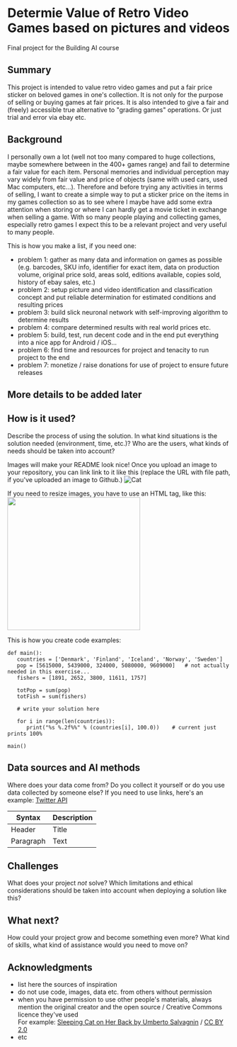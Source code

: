 <!-- This is the markdown template for the final project of the Building AI course, 
created by Reaktor Innovations and University of Helsinki. 
Copy the template, paste it to your GitHub README and edit! -->

# Determie Value of Retro Video Games based on pictures and videos

Final project for the Building AI course

## Summary

This project is intended to value retro video games and put a fair price sticker on beloved games in one's collection. 
It is not only for the purpose of selling or buying games at fair prices.
It is also intended to give a fair and (freely) accessible true alternative to "grading games" operations. Or just trial and error via ebay etc.

## Background

I personally own a lot (well not too many compared to huge collections, maybe somewhere between in the 400+ games range) and fail to determine a fair value for each item. Personal memories and individual perception may vary widely from fair value and price of objects (same with used cars, used Mac computers, etc...). Therefore and before trying any activities in terms of selling, I want to create a simple way to put a sticker price on the items in my games collection so as to see where I maybe have add some extra attention when storing or where I can hardly get a movie ticket in exchange when selling a game. With so many people playing and collecting games, especially retro games I expect this to be a relevant project and very useful to many people.

This is how you make a list, if you need one:
* problem 1: gather as many data and information on games as possible (e.g. barcodes, SKU info, identifier for exact item, data on production volume, original price sold, areas sold, editions available, copies sold, history of ebay sales, etc.)
* problem 2: setup picture and video identification and classification concept and put reliable determination for estimated conditions and resulting prices
* problem 3: build slick neuronal network with self-improving algorithm to determine results
* problem 4: compare determined results with real world prices etc.
* problem 5: build, test, run decent code and in the end put everything into a nice app for Android / iOS...
* problem 6: find time and resources for project and tenacity to run project to the end
* problem 7: monetize / raise donations for use of project to ensure future releases

## More details to be added later

## How is it used?

Describe the process of using the solution. In what kind situations is the solution needed (environment, time, etc.)? Who are the users, what kinds of needs should be taken into account?

Images will make your README look nice!
Once you upload an image to your repository, you can link link to it like this (replace the URL with file path, if you've uploaded an image to Github.)
![Cat](https://upload.wikimedia.org/wikipedia/commons/5/5e/Sleeping_cat_on_her_back.jpg)

If you need to resize images, you have to use an HTML tag, like this:
<img src="https://upload.wikimedia.org/wikipedia/commons/5/5e/Sleeping_cat_on_her_back.jpg" width="300">

This is how you create code examples:
```
def main():
   countries = ['Denmark', 'Finland', 'Iceland', 'Norway', 'Sweden']
   pop = [5615000, 5439000, 324000, 5080000, 9609000]   # not actually needed in this exercise...
   fishers = [1891, 2652, 3800, 11611, 1757]

   totPop = sum(pop)
   totFish = sum(fishers)

   # write your solution here

   for i in range(len(countries)):
      print("%s %.2f%%" % (countries[i], 100.0))    # current just prints 100%

main()
```


## Data sources and AI methods
Where does your data come from? Do you collect it yourself or do you use data collected by someone else?
If you need to use links, here's an example:
[Twitter API](https://developer.twitter.com/en/docs)

| Syntax      | Description |
| ----------- | ----------- |
| Header      | Title       |
| Paragraph   | Text        |

## Challenges

What does your project _not_ solve? Which limitations and ethical considerations should be taken into account when deploying a solution like this?

## What next?

How could your project grow and become something even more? What kind of skills, what kind of assistance would you  need to move on? 


## Acknowledgments

* list here the sources of inspiration 
* do not use code, images, data etc. from others without permission
* when you have permission to use other people's materials, always mention the original creator and the open source / Creative Commons licence they've used
  <br>For example: [Sleeping Cat on Her Back by Umberto Salvagnin](https://commons.wikimedia.org/wiki/File:Sleeping_cat_on_her_back.jpg#filelinks) / [CC BY 2.0](https://creativecommons.org/licenses/by/2.0)
* etc
